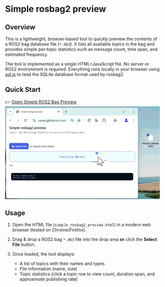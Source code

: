 # Simple rosbag2 preview

## Overview

This is a lightweight, browser‑based tool to quickly preview the contents of a ROS2 bag database file (`*.db3`). It lists all available topics in the bag and provides simple per‑topic statistics such as message count, time span, and estimated frequency.

The tool is implemented as a single HTML+JavaScript file. No server or ROS2 environment is required. Everything runs locally in your browser using [sql.js](https://sql.js.org/) to read the SQLite database format used by rosbag2.

## Quick Start

👉 [Open Simple ROS2 Bag Preview](https://covao.github.io/simple_rosbag2_preview/simple_rosbag2_preview.html)
![simple_rosbag2_preview.gif](./img/simple_rosbag2_preview.gif)

## Usage

1. Open the HTML file (`simple_rosbag2_preview.html`) in a modern web browser (tested on Chrome/Firefox).
2. Drag & drop a ROS2 bag `*.db3` file into the drop area **or** click the **Select File** button.
3. Once loaded, the tool displays:

   * A list of topics with their names and types
   * File information (name, size)
   * Topic statistics (click a topic row to view count, duration span, and approximate publishing rate)
